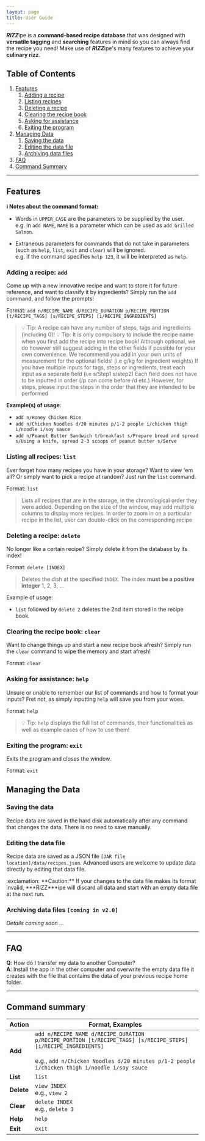 ```yaml
---
layout: page
title: User Guide
---
```


***RIZZ***ipe is a **command-based recipe database** that was designed with **versatile tagging** and **searching** 
features in mind so you can always find the recipe you need! Make use of ***RIZZ***ipe's many features to achieve your 
**culinary rizz**.


## Table of Contents
1. [Features](#features)
   1. [Adding a recipe](#adding-a-recipe-add)
   2. [Listing recipes](#listing-all-recipes-list)
   3. [Deleting a recipe](#deleting-a-recipe-delete)
   4. [Clearing the recipe book](#clearing-the-recipe-book-clear)
   5. [Asking for assistance](#asking-for-assistance-help)
   6. [Exiting the program](#exiting-the-program-exit)
2. [Managing Data](#managing-the-data)
   1. [Saving the data](#saving-the-data)
   2. [Editing the data file](#editing-the-data-file)
   3. [Archiving data files](#archiving-data-files-coming-in-v20)
3. [FAQ](#faq)
4. [Command Summary](#command-summary)

---

## Features

<div markdown="block" class="alert alert-info">

**:information_source: Notes about the command format:**<br>

* Words in `UPPER_CASE` are the parameters to be supplied by the user.<br>
  e.g. in `add NAME`, `NAME` is a parameter which can be used as `add Grilled Salmon`.

* Extraneous parameters for commands that do not take in parameters (such as `help`, `list`, `exit` and `clear`) will be ignored.<br>
  e.g. if the command specifies `help 123`, it will be interpreted as `help`.

</div>

### Adding a recipe: `add`

Come up with a new innovative recipe and want to store it for future reference,
and want to classify it by ingredients? Simply run the `add` command, and follow the prompts!

Format:
`add n/RECIPE_NAME d/RECIPE_DURATION p/RECIPE_PORTION [t/RECIPE_TAGS] [s/RECIPE_STEPS] [i/RECIPE_INGREDIENTS]`

> :bulb: Tip: A recipe can have any number of steps, tags and ingredients (including 0)!
> :bulb: Tip: It is only compulsory to include the recipe name when you first add the recipe into recipe book!
> Although optional, we do however still suggest adding in the other fields if possible for your own convenience.
> We recommend you add in your own units of measurement for the optional fields! (i.e g/kg for ingredient weights)
> If you have multiple inputs for tags, steps or ingredients, treat each input as a separate field (i.e s/Step1 s/step2)
> Each field does not have to be inputted in order (/p can come before /d etc.)
> However, for steps, please input the steps in the order that they are intended to be performed

**Example(s) of usage**:
* `add n/Honey Chicken Rice`
* `add n/Chicken Noodles d/20 minutes p/1-2 people i/chicken thigh i/noodle i/soy sauce`
* `add n/Peanut Butter Sandwich t/breakfast s/Prepare bread and spread s/Using a knife, spread 2-3 scoops of peanut
butter s/Serve`

  
### Listing all recipes: `list`

Ever forget how many recipes you have in your storage? Want to view 'em all? Or
simply want to pick a recipe at random? Just run the `list` command.

Format:
`list`

> Lists all recipes that are in the storage, in the chronological order they were
added. 
> Depending on the size of the window, may add multiple columns to display
more recipes.
> In order to zoom in on a particular recipe in the list, user can double-click on the corresponding recipe

### Deleting a recipe: `delete`

No longer like a certain recipe? Simply delete it from the database by its index!

Format: 
`delete [INDEX]`

> Deletes the dish at the specified `INDEX`.
> The index **must be a positive integer** 1, 2, 3, …

Example of usage:
* `list` followed by `delete 2` deletes the 2nd item stored in the recipe book.

### Clearing the recipe book: `clear`

Want to change things up and start a new recipe book afresh? Simply run the `clear` command to wipe the memory
and start afresh!

Format:
`clear`

### Asking for assistance: `help`

Unsure or unable to remember our list of commands and how to format your inputs? Fret not, as simply inputting
`help` will save you from your woes.

Format:
`help`

> :bulb: Tip: `help` displays the full list of commands, their functionalities as well as example cases of how to use them!


### Exiting the program: `exit`

Exits the program and closes the window. 

Format:
`exit`

## Managing the Data 

### Saving the data

Recipe data are saved in the hard disk automatically after any command that changes the data. There is no need to save manually.

### Editing the data file

Recipe data are saved as a JSON file `[JAR file location]/data/recipes.json`. Advanced users are welcome to update data directly by editing that data file.

<div markdown="span" class="alert alert-warning">:exclamation: **Caution:**
If your changes to the data file makes its format invalid, ***RIZZ***ipe will discard all data and start with an empty data file at the next run.
</div>

### Archiving data files `[coming in v2.0]`

_Details coming soon ..._

---

## FAQ

**Q**: How do I transfer my data to another Computer?<br>
**A**: Install the app in the other computer and overwrite the empty data file it creates with the file that contains the data of your previous recipe home folder.

---

## Command summary

| Action     | Format, Examples                                                                                                                                                                                                      |
|------------|-----------------------------------------------------------------------------------------------------------------------------------------------------------------------------------------------------------------------|
| **Add**    | `add n/RECIPE_NAME d/RECIPE_DURATION p/RECIPE_PORTION [t/RECIPE_TAGS] [s/RECIPE_STEPS] [i/RECIPE_INGREDIENTS]`<br/><br/> e.g., `add n/Chicken Noodles d/20 minutes p/1-2 people i/chicken thigh i/noodle i/soy sauce` |                                                                                                                                                             |            |                                      |
| **List**   | `list`                                                                                                                                                                                                                |                                                                                                                                                                                                                                                                                                                             |            |                                      |
| **Delete** | `view INDEX`<br/> e.g., `view 2`                                                                                                                                                                                      |
| **Clear**  | `delete INDEX`<br> e.g., `delete 3`                                                                                                                                                                                   |                                                                                                                                                                          |            |                                      |
| **Help**   | `help`                                                                                                                                                                                                                |
| **Exit**   | `exit`                                                                                                                                                                                                                |   



